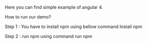Here you can find simple example of angular 4.

How to run our demo?

Step 1 : You have to install npm using bellow command Install npm

Step 2 : run npm using command run npm